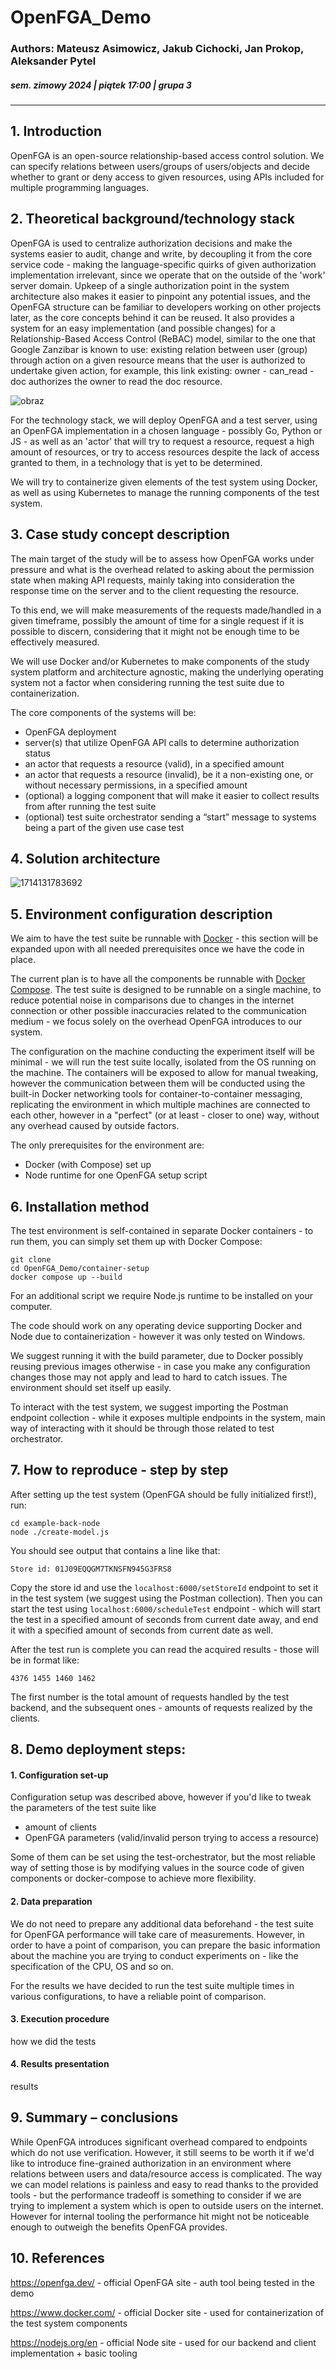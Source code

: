 # OpenFGA_Demo
### Authors: Mateusz Asimowicz, Jakub Cichocki, Jan Prokop, Aleksander Pytel 
##### sem. zimowy 2024 | piątek 17:00 | grupa 3

---

## 1. Introduction
OpenFGA is an open-source relationship-based access control solution. We can specify relations between users/groups of users/objects and decide whether to grant or deny access to given resources, using APIs included for multiple programming languages.

## 2. Theoretical background/technology stack
OpenFGA is used to centralize authorization decisions and make the systems easier to audit, change and write, by decoupling it from the core service code - making the language-specific quirks of given authorization implementation irrelevant, since we operate that on the outside of the 'work' server domain. 
Upkeep of a single authorization point in the system architecture also makes it easier to pinpoint any potential issues, and the OpenFGA structure can be familiar to developers working on other projects later, as the core concepts behind it can be reused.
It also provides a system for an easy implementation (and possible changes) for a Relationship-Based Access Control (ReBAC) model, similar to the one that Google Zanzibar is known to use: existing relation between user (group) through action on a given resource means that the user is authorized to undertake given action, for example, this link existing:
owner - can_read - doc
authorizes the owner to read the doc resource.

![obraz](https://github.com/Amalazas/OpenFGA_Demo/assets/56168780/058e45b2-20f7-45c8-a586-bf2d9c76dfde)


For the technology stack, we will deploy OpenFGA and a test server, using an OpenFGA implementation in a chosen language - possibly Go, Python or JS - as well as an 'actor' that will try to request a resource, request a high amount of resources, or try to access resources despite the lack of access granted to them, in a technology that is yet to be determined. 

We will try to containerize given elements of the test system using Docker, as well as using Kubernetes to manage the running components of the test system.

## 3. Case study concept description

The main target of the study will be to assess how OpenFGA works under pressure and what is the overhead related to asking about the permission state when making API requests, mainly taking into consideration the response time on the server and to the client requesting the resource.

To this end, we will make measurements of the requests made/handled in a given timeframe, possibly the amount of time for a single request if it is possible to discern, considering that it might not be enough time to be effectively measured.

We will use Docker and/or Kubernetes to make components of the study system platform and architecture agnostic, making the underlying operating system not a factor when considering running the test suite due to containerization.

The core components of the systems will be:
- OpenFGA deployment
- server(s) that utilize OpenFGA API calls to determine authorization status
- an actor that requests a resource (valid), in a specified amount
- an actor that requests a resource (invalid), be it a non-existing one, or without necessary permissions, in a specified amount
- (optional) a logging component that will make it easier to collect results from after running the test suite
- (optional) test suite orchestrator sending a “start” message to systems being a part of the given use case test

## 4. Solution architecture

![1714131783692](https://github.com/Amalazas/OpenFGA_Demo/assets/56168780/f1661d95-8812-4bed-b6aa-aa77532361a3)

## 5. Environment configuration description

We aim to have the test suite be runnable with [Docker](https://www.docker.com/) - this section will be expanded upon with all needed prerequisites once we have the code in place.

The current plan is to have all the components be runnable with [Docker Compose](https://docs.docker.com/compose/). The test suite is designed to be runnable on a single machine, to reduce potential noise in comparisons due to changes in the internet connection or other possible inaccuracies related to the communication medium - we focus solely on the overhead OpenFGA introduces to our system.

The configuration on the machine conducting the experiment itself will be minimal - we will run the test suite locally, isolated from the OS running on the machine. The containers will be exposed to allow for manual tweaking, however the communication between them will be conducted using the built-in Docker networking tools for container-to-container messaging, replicating the environment in which multiple machines are connected to each other, however in a "perfect" (or at least - closer to one) way, without any overhead caused by outside factors.

The only prerequisites for the environment are:
- Docker (with Compose) set up
- Node runtime for one OpenFGA setup script

## 6. Installation method

The test environment is self-contained in separate Docker containers - to run them, you can simply set them up with Docker Compose:
```
git clone
cd OpenFGA_Demo/container-setup
docker compose up --build
```

For an additional script we require Node.js runtime to be installed on your computer.

The code should work on any operating device supporting Docker and Node due to containerization - however it was only tested on Windows.

We suggest running it with the build parameter, due to Docker possibly reusing previous images otherwise - in case you make any configuration changes those may not apply and lead to hard to catch issues.
The environment should set itself up easily.

To interact with the test system, we suggest importing the Postman endpoint collection - while it exposes multiple endpoints in the system, main way of interacting with it should be through those related to test orchestrator.

## 7. How to reproduce - step by step

After setting up the test system (OpenFGA should be fully initialized first!), run:

```
cd example-back-node
node ./create-model.js
```

You should see output that contains a line like that:
```
Store id: 01J09EQQGM7TKNSFN945G3FRS8
```

Copy the store id and use the `localhost:6000/setStoreId` endpoint to set it in the test system (we suggest using the Postman collection). Then you can start the test using `localhost:6000/scheduleTest` endpoint - which will start the test in a specified amount of seconds from current date away, and end it with a specified amount of seconds from current date as well.

After the test run is complete you can read the acquired results - those will be in format like:
```
4376 1455 1460 1462
```

The first number is the total amount of requests handled by the test backend, and the subsequent ones - amounts of requests realized by the clients.

## 8. Demo deployment steps:
#### 1. Configuration set-up
Configuration setup was described above, however if you'd like to tweak the parameters of the test suite like
- amount of clients
- OpenFGA parameters (valid/invalid person trying to access a resource)

Some of them can be set using the test-orchestrator, but the most reliable way of setting those is by modifying values in the source code of given components or docker-compose to achieve more flexibility.

#### 2. Data preparation
We do not need to prepare any additional data beforehand - the test suite for OpenFGA performance will take care of measurements. However, in order to have a point of comparison, you can prepare the basic information about the machine you are trying to conduct experiments on - like the specification of the CPU, OS and so on.

For the results we have decided to run the test suite multiple times in various configurations, to have a reliable point of comparison.

#### 3. Execution procedure

how we did the tests

#### 4. Results presentation

results

## 9. Summary – conclusions

While OpenFGA introduces significant overhead compared to endpoints which do not use verification. However, it still seems to be worth it if we'd like to introduce fine-grained authorization in an environment where relations between users and data/resource access is complicated. The way we can model relations is painless and easy to read thanks to the provided tools - but the performance tradeoff is something to consider if we are trying to implement a system which is open to outside users on the internet. However for internal tooling the performance hit might not be noticeable enough to outweigh the benefits OpenFGA provides.
  
## 10. References
https://openfga.dev/ - official OpenFGA site - auth tool being tested in the demo

https://www.docker.com/ - official Docker site - used for containerization of the test system components

https://nodejs.org/en - official Node site - used for our backend and client implementation + basic tooling

